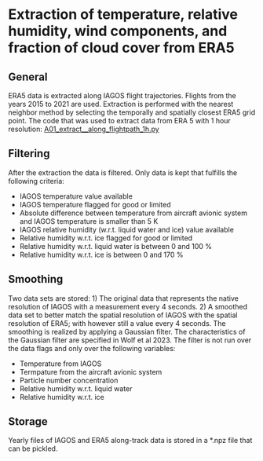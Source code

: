 # Extraction of temperature, relative humidity,  wind components, and fraction of cloud cover from ERA5 #
 
## General ##
ERA5 data is extracted along IAGOS flight trajectories. Flights from the years 2015 to 2021 are used. Extraction is performed with the nearest neighbor method by selecting the temporally and spatially closest ERA5 grid point.
The code that was used to extract data from ERA 5 with 1 hour resolution:
[A01_extract__along_flightpath_1h.py](A01_extract__along_flightpath_1h.py)

## Filtering ##
After the extraction the data is filtered. Only data is kept that fulfills the following criteria:

<ul>
  <li> IAGOS temperature value available  </li>
  <li> IAGOS temperature flagged for good or limited  </li>
  <li> Absolute difference between temperature from aircraft avionic system and IAGOS temperature is smaller than 5 K  </li>

  <li> IAGOS relative humidity (w.r.t. liquid water and ice) value available  </li>
  <li> Relative humidity w.r.t. ice flagged for good or limited  </li>
  <li> Relative humidity w.r.t. liquid water is between 0 and 100 %  </li>
  <li> Relative humidity w.r.t. ice is between 0 and 170 %  </li>
</ul>




## Smoothing ##
Two data sets are stored: 1) The original data that represents the native resolution of IAGOS with a measurement every 4 seconds. 2) A smoothed data set to better match the spatial resolution of IAGOS with the spatial resolution of ERA5; with however still a value every 4 seconds. The smoothing is realized by applying a Gaussian filter. The characteristics of the Gaussian filter are specified in Wolf et al 2023. The filter is not run over the data flags and only over the following variables:

<ul>
  <li> Temperature from IAGOS  </li>
  <li> Termpature from the aircraft avionic system  </li>
  <li> Particle number concentration  </li>
  <li> Relative humidity w.r.t. liquid water  </li>
  <li> Relative humidity w.r.t. ice  </li>
</ul>


## Storage ##

Yearly files of IAGOS and ERA5 along-track data is stored in a *.npz file that can be pickled.


